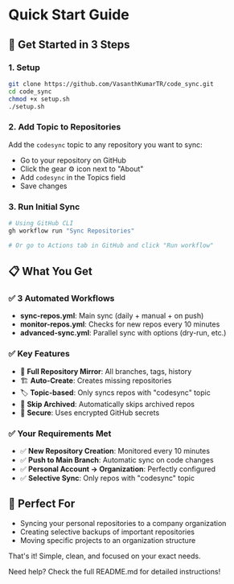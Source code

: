# Quick Start Guide

## 🚀 Get Started in 3 Steps

### 1. Setup
```bash
git clone https://github.com/VasanthKumarTR/code_sync.git
cd code_sync
chmod +x setup.sh
./setup.sh
```

### 2. Add Topic to Repositories
Add the `codesync` topic to any repository you want to sync:
- Go to your repository on GitHub
- Click the gear ⚙️ icon next to "About"  
- Add `codesync` in the Topics field
- Save changes

### 3. Run Initial Sync
```bash
# Using GitHub CLI
gh workflow run "Sync Repositories"

# Or go to Actions tab in GitHub and click "Run workflow"
```

## 📋 What You Get

### ✅ 3 Automated Workflows
- **sync-repos.yml**: Main sync (daily + manual + on push)
- **monitor-repos.yml**: Checks for new repos every 10 minutes  
- **advanced-sync.yml**: Parallel sync with options (dry-run, etc.)

### ✅ Key Features
- 🔄 **Full Repository Mirror**: All branches, tags, history
- 🏗️ **Auto-Create**: Creates missing repositories  
- 🏷️ **Topic-based**: Only syncs repos with "codesync" topic
- 🚫 **Skip Archived**: Automatically skips archived repos
- 🔐 **Secure**: Uses encrypted GitHub secrets

### ✅ Your Requirements Met
- ✅ **New Repository Creation**: Monitored every 10 minutes
- ✅ **Push to Main Branch**: Automatic sync on code changes  
- ✅ **Personal Account → Organization**: Perfectly configured
- ✅ **Selective Sync**: Only repos with "codesync" topic

## 🎯 Perfect For
- Syncing your personal repositories to a company organization
- Creating selective backups of important repositories
- Moving specific projects to an organization structure

That's it! Simple, clean, and focused on your exact needs.

Need help? Check the full README.md for detailed instructions!

